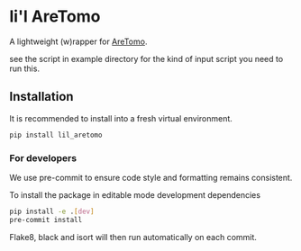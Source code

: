 # li'l AreTomo

A lightweight (w)rapper for [AreTomo](https://www.biorxiv.org/content/10.1101/2022.02.15.480593v1).

see the script in example directory for the kind of input script you need to run this.

## Installation

It is recommended to install into a fresh virtual environment.

```sh
pip install lil_aretomo
```

### For developers

We use pre-commit to ensure code style and formatting remains consistent.

To install the package in editable mode development dependencies

```sh
pip install -e .[dev]
pre-commit install
```

Flake8, black and isort will then run automatically on each commit.
